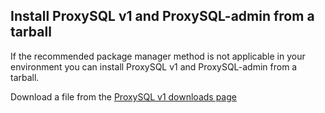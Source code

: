 Install ProxySQL v1 and ProxySQL-admin from a tarball
------------------------------------------------------------

If the recommended package manager method is not applicable in your environment you can install ProxySQL v1 and ProxySQL-admin from a tarball.

Download a file from the
[ProxySQL v1 downloads page](https://www.percona.com/downloads/proxysql/)
